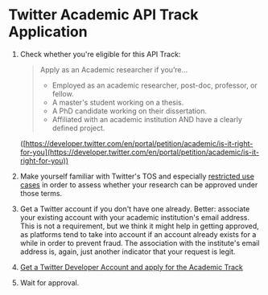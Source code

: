 # Twitter Academic API Track Application

1. Check whether you're eligible for this API Track:

    > Apply as an Academic researcher if you’re...
    > * Employed as an academic researcher, post-doc, professor, or fellow.
    > * A master's student working on a thesis.
    > * A PhD candidate working on their dissertation.
    > * Affiliated with an academic institution AND have a clearly defined project.

    ([https://developer.twitter.com/en/portal/petition/academic/is-it-right-for-you](https://developer.twitter.com/en/portal/petition/academic/is-it-right-for-you))

2. Make yourself familiar with Twitter's TOS and especially [restricted use cases](https://developer.twitter.com/en/developer-terms/more-on-restricted-use-cases) in order to assess whether your research can be approved under those terms.
3. Get a Twitter account if you don't have one already. Better: associate your existing account with your academic institution's email address. This is not a requirement, but we think it might help in getting approved, as platforms tend to take into account if an account already exists for a while in order to prevent fraud. The association with the institute's email address is, again, just another indicator that your request is legit.
4. [Get a Twitter Developer Account and apply for the Academic Track](https://developer.twitter.com/en/portal/petition/academic/is-it-right-for-you)
5. Wait for approval.